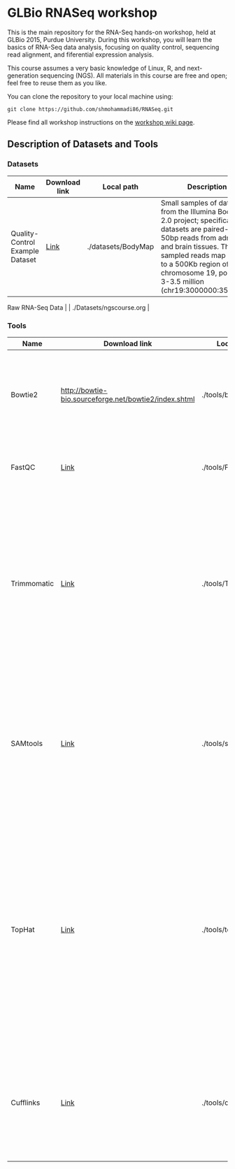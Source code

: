 # GLBio RNASeq workshop

This is the main repository for the RNA-Seq hands-on workshop, held at GLBio 2015, Purdue University. During this workshop, you will learn the basics of RNA-Seq data analysis, focusing on quality control, sequencing read alignment, and fiferential expression analysis. 

This course assumes a very basic knowledge of Linux, R, and next-generation sequencing (NGS). All materials in this course are free and open; feel free to reuse them as you like. 

You can clone the repository to your local machine using:

```
git clone https://github.com/shmohammadi86/RNASeq.git
```

Please find all workshop instructions on the [workshop wiki page](https://github.com/shmohammadi86/RNASeq/wiki).


## Description of Datasets and Tools

### Datasets

Name  | Download link  | Local path  | Description
------------- | ------------- | ------------- | -------------
Quality-Control Example Dataset | [Link](https://usegalaxy.org/u/jeremy/p/galaxy-rna-seq-analysis-exercise) | ./datasets/BodyMap | Small samples of datasets from the Illumina BodyMap 2.0 project; specifically, the datasets are paired-end 50bp reads from adrenal and brain tissues. The sampled reads map mostly to a 500Kb region of chromosome 19, positions 3-3.5 million (chr19:3000000:3500000)


Raw RNA-Seq Data | | ./Datasets/ngscourse.org | 

### Tools

Name  | Download link  | Local path  | Description
------------- | ------------- | ------------- | -------------
Bowtie2 | http://bowtie-bio.sourceforge.net/bowtie2/index.shtml | ./tools/bowtie | An ultrafast and memory-efficient tool for aligning sequencing reads to long reference sequences 
FastQC | [Link](http://www.bioinformatics.babraham.ac.uk/projects/fastqc/) | ./tools/FastQC | A quality control tool for high throughput sequence data
Trimmomatic | [Link](http://www.usadellab.org/cms/?page=trimmomatic) | ./tools/Trimmomatic | performs a variety of useful trimming tasks for illumina paired-end and single ended data.The selection of trimming steps and their associated parameters are supplied on the command line
SAMtools | [Link](http://samtools.sourceforge.net/) | ./tools/samtools | provide various utilities for manipulating alignments in the SAM format, including sorting, merging, indexing and generating alignments in a per-position format
TopHat | [Link](http://ccb.jhu.edu/software/tophat/index.shtml) | ./tools/tophat | TopHat is a fast splice junction mapper for RNA-Seq reads. It aligns RNA-Seq reads to mammalian-sized genomes using the ultra high-throughput short read aligner Bowtie, and then analyzes the mapping results to identify splice junctions between exons.
Cufflinks | [Link](http://cole-trapnell-lab.github.io/cufflinks/) | ./tools/cufflinks | Cufflinks assembles transcripts, estimates their abundances, and tests for differential expression and regulation in RNA-Seq samples.
